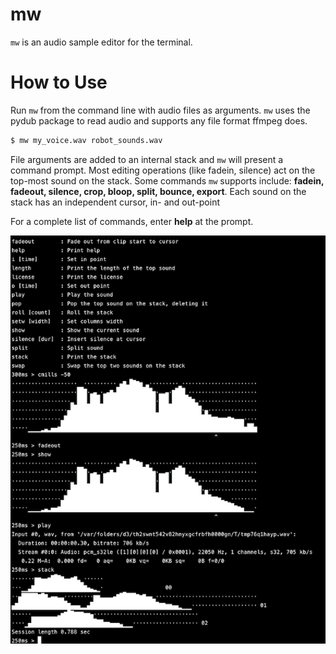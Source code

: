 # mw

`mw` is an audio sample editor for the terminal.

# How to Use

Run `mw` from the command line with audio files as arguments. `mw` uses the pydub package
to read audio and supports any file format ffmpeg does.

```sh 
$ mw my_voice.wav robot_sounds.wav
```

File arguments are added to an internal stack and `mw` will present a command prompt. Most 
editing operations (like fadein, silence) act on the top-most sound on the stack. Some
commands `mw` supports include: __fadein, fadeout, silence, crop, bloop, split, bounce, 
export__. Each sound on the stack has an independent cursor, in- and out-point

For a complete list of commands, enter __help__ at the prompt.

![Screenshot of an editing session](docs/mw.png)
